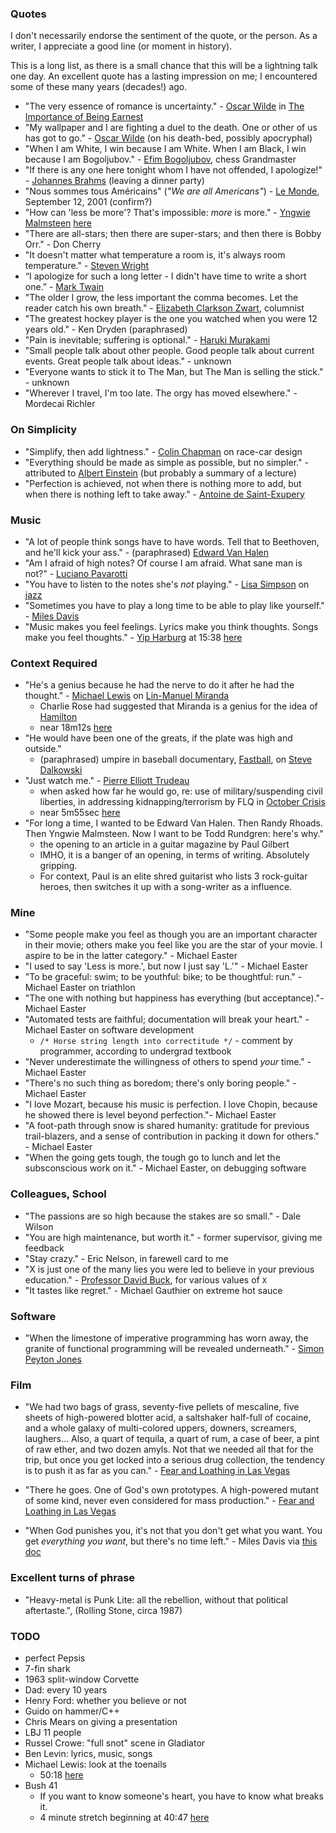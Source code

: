 
### Quotes

I don't necessarily endorse the sentiment of the quote, or the person. As a
writer, I appreciate a good line (or moment in history).

This is a long list, as there is a small chance that this will be a lightning
talk one day. An excellent quote has a lasting impression on me; I encountered
some of these many years (decades!) ago.

* "The very essence of romance is uncertainty." - [Oscar Wilde](https://en.wikipedia.org/wiki/Oscar_Wilde) in [The Importance of Being Earnest](https://en.wikipedia.org/wiki/The_Importance_of_Being_Earnest)
* "My wallpaper and I are fighting a duel to the death. One or other of us has got to go." - [Oscar Wilde](https://en.wikipedia.org/wiki/Oscar_Wilde) (on his death-bed, possibly apocryphal)
* "When I am White, I win because I am White. When I am Black, I win
   because I am Bogoljubov." - [Efim Bogoljubov](https://en.wikipedia.org/wiki/Efim_Bogoljubov), chess Grandmaster 
* "If there is any one here tonight whom I have not offended, I apologize!" - [Johannes Brahms](https://en.wikipedia.org/wiki/Johannes_Brahms) (leaving a dinner party)
* "Nous sommes tous Américains" (*"We are all Americans"*) - [Le Monde](https://en.wikipedia.org/wiki/Le_Monde), September 12, 2001 (confirm?)
* "How can 'less be more'? That's impossible: *more* is more." - [Yngwie Malmsteen](https://en.wikipedia.org/wiki/Yngwie_Malmsteen) [here](https://www.youtube.com/watch?v=QHZ48AE3TOI)
* "There are all-stars; then there are super-stars; and then there is Bobby Orr." - Don Cherry 
* "It doesn't matter what temperature a room is, it's always room temperature." - [Steven Wright](https://en.wikipedia.org/wiki/Steven_Wright)
* “I apologize for such a long letter - I didn't have time to write a short one.” - [Mark Twain](https://en.wikipedia.org/wiki/Mark_Twain)
* "The older I grow, the less important the comma becomes. Let the reader catch his own breath." - [Elizabeth Clarkson Zwart](https://snaccooperative.org/ark:/99166/w6mk7rkn), columnist
* "The greatest hockey player is the one you watched when you were 12 years old." - Ken Dryden (paraphrased)
* "Pain is inevitable; suffering is optional." - [Haruki Murakami](https://en.wikipedia.org/wiki/Haruki_Murakami)
* "Small people talk about other people. Good people talk about current events. Great people talk about ideas." - unknown 
* "Everyone wants to stick it to The Man, but The Man is selling the stick." - unknown 
* "Wherever I travel, I'm too late. The orgy has moved elsewhere." - Mordecai Richler

### On Simplicity 

* "Simplify, then add lightness." - [Colin Chapman](https://en.wikipedia.org/wiki/Colin_Chapman) on race-car design
* "Everything should be made as simple as possible, but no simpler." - attributed to [Albert Einstein](https://en.wikipedia.org/wiki/Albert_Einstein) (but probably a summary of a lecture)
* "Perfection is achieved, not when there is nothing more to add, but when there is nothing left to take away." - [Antoine de Saint-Exupery](https://en.wikipedia.org/wiki/Antoine_de_Saint-Exup%C3%A9ry)

### Music

* "A lot of people think songs have to have words. Tell that to Beethoven, and
  he'll kick your ass." - (paraphrased) [Edward Van Halen](https://en.wikipedia.org/wiki/Eddie_Van_Halen)
* "Am I afraid of high notes? Of course I am afraid. What sane man is not?" -
    [Luciano Pavarotti](https://en.wikipedia.org/wiki/Luciano_Pavarotti)
* "You have to listen to the notes she's *not* playing." - [Lisa Simpson](https://en.wikipedia.org/wiki/Lisa_Simpson) on [jazz](https://www.youtube.com/watch?v=BbeilmP2wY8)
* "Sometimes you have to play a long time to be able to play like yourself." - [Miles Davis](https://en.wikipedia.org/wiki/Miles_Davis)
* "Music makes you feel feelings. Lyrics make you think thoughts. Songs make you feel thoughts." - [Yip Harburg](https://en.wikipedia.org/wiki/Yip_Harburg) at 15:38 [here](https://www.youtube.com/watch?v=epqYft12nV4)

### Context Required 

* "He's a genius because he had the nerve to do it after he had the thought." - [Michael Lewis](https://en.wikipedia.org/wiki/Michael_Lewis) on [Lin-Manuel Miranda](https://en.wikipedia.org/wiki/Lin-Manuel_Miranda)
    - Charlie Rose had suggested that Miranda is a genius for the idea of [Hamilton](https://en.wikipedia.org/wiki/Hamilton_(musical))
    - near 18m12s [here](https://charlierose.com/videos/25858)
* "He would have been one of the greats, if the plate was high and outside."
    - (paraphrased) umpire in baseball documentary, [Fastball](https://www.imdb.com/title/tt5434972), on [Steve Dalkowski](https://en.wikipedia.org/wiki/Steve_Dalkowski)
* "Just watch me." - [Pierre Elliott Trudeau](https://en.wikipedia.org/wiki/Pierre_Trudeau) 
    - when asked how far he would go, re: use of military/suspending civil liberties, in addressing kidnapping/terrorism by FLQ in [October Crisis](https://en.wikipedia.org/wiki/October_Crisis)
    - near 5m55sec [here](https://www.youtube.com/watch?v=XfUq9b1XTa0)
* "For long a time, I wanted to be Edward Van Halen. Then Randy Rhoads. Then Yngwie Malmsteen. Now I want to be Todd Rundgren: here's why."
    - the opening to an article in a guitar magazine by Paul Gilbert
    - IMHO, it is a banger of an opening, in terms of writing. Absolutely gripping. 
    - For context, Paul is an elite shred guitarist who lists 3 rock-guitar heroes, then switches it up with a song-writer as a influence.

### Mine

* "Some people make you feel as though you are an important character in their movie; others make you feel like you are the star of your movie. I aspire to be in the latter category." - Michael Easter
* "I used to say 'Less is more.', but now I just say 'L.'" - Michael Easter
* "To be graceful: swim; to be youthful: bike; to be thoughtful: run." - Michael Easter on triathlon
* "The one with nothing but happiness has everything (but acceptance)."- Michael Easter
* "Automated tests are faithful; documentation will break your heart." - Michael Easter on software development
    - `/* Horse string length into correctitude */` - comment by programmer, according to undergrad textbook
* "Never underestimate the willingness of others to spend *your* time." - Michael Easter
* "There's no such thing as boredom; there's only boring people." - Michael Easter
* "I love Mozart, because his music is perfection. I love Chopin, because he showed there is level beyond perfection."- Michael Easter
* "A foot-path through snow is shared humanity: gratitude for previous trail-blazers, and a sense of contribution in packing it down for others." - Michael Easter
* "When the going gets tough, the tough go to lunch and let the subsconscious work on it." - Michael Easter, on debugging software 

### Colleagues, School

* "The passions are so high because the stakes are so small." - Dale Wilson
* "You are high maintenance, but worth it." - former supervisor, giving me feedback
* "Stay crazy." - Eric Nelson, in farewell card to me 
* "X is just one of the many lies you were led to believe in your previous education." - [Professor David Buck](https://islandscholar.ca/people/dbuck), for various values of `X`
* "It tastes like regret." - Michael Gauthier on extreme hot sauce

### Software

* "When the limestone of imperative programming has worn away, the granite of functional programming will be revealed underneath." - [Simon Peyton Jones](https://en.wikipedia.org/wiki/Simon_Peyton_Jones)

### Film

* "We had two bags of grass, seventy-five pellets of mescaline, five sheets of high-powered blotter acid, a saltshaker half-full of cocaine, and a whole galaxy of multi-colored uppers, downers, screamers, laughers... Also, a quart of tequila, a quart of rum, a case of beer, a pint of raw ether, and two dozen amyls. Not that we needed all that for the trip, but once you get locked into a serious drug collection, the tendency is to push it as far as you can." - [Fear and Loathing in Las Vegas](https://en.wikipedia.org/wiki/Fear_and_Loathing_in_Las_Vegas_(film)) 

* "There he goes. One of God's own prototypes. A high-powered mutant of some kind, never even considered for mass production." - [Fear and Loathing in Las Vegas](https://en.wikipedia.org/wiki/Fear_and_Loathing_in_Las_Vegas_(film)) 
* "When God punishes you, it's not that you don't get what you want. You get *everything you want*, but there's no time left." - Miles Davis via [this doc](https://www.netflix.com/ca/title/80227122)

### Excellent turns of phrase

* "Heavy-metal is Punk Lite: all the rebellion, without that political aftertaste.", (Rolling Stone, circa 1987)

### TODO

* perfect Pepsis
* 7-fin shark
* 1963 split-window Corvette
* Dad: every 10 years
* Henry Ford: whether you believe or not
* Guido on hammer/C++ 
* Chris Mears on giving a presentation
* LBJ 11 people
* Russel Crowe: "full snot" scene in Gladiator
* Ben Levin: lyrics, music, songs 
* Michael Lewis: look at the toenails
    - 50:18 [here](https://www.youtube.com/watch?v=LVMW__W6ulY)
* Bush 41
    - If you want to know someone's heart, you have to know what breaks it.
    - 4 minute stretch beginning at 40:47 [here](https://www.youtube.com/watch?v=7QGZ4Rhtp4s)
